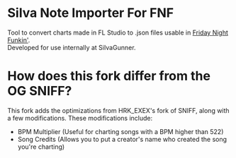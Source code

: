 # SiIva Note Importer For FNF
Tool to convert charts made in FL Studio to .json files usable in [Friday Night Funkin'](https://github.com/FunkinCrew/Funkin).  
Developed for use internally at SiIvaGunner.
  
# How does this fork differ from the OG SNIFF?

This fork adds the optimizations from HRK_EXEX's fork of SNIFF, along with a few modifications. These modifications include:
- BPM Multiplier (Useful for charting songs with a BPM higher than 522)
- Song Credits (Allows you to put a creator's name who created the song you're charting)